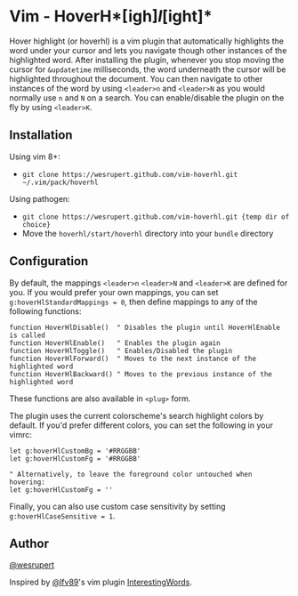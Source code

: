 # Vim - HoverH*[igh]*l*[ight]*

Hover highlight (or hoverhl) is a vim plugin that automatically highlights the word under your cursor and lets you navigate though other instances of the highlighted word. After installing the plugin, whenever you stop moving the cursor for `&updatetime` milliseconds, the word underneath the cursor will be highlighted throughout the document. You can then navigate to other instances of the word by using `<leader>n` and `<leader>N` as you would normally use `n` and `N` on a search. You can enable/disable the plugin on the fly by using `<leader>K`.

## Installation

Using vim 8+:

- `git clone https://wesrupert.github.com/vim-hoverhl.git ~/.vim/pack/hoverhl`

Using pathogen:

- `git clone https://wesrupert.github.com/vim-hoverhl.git {temp dir of choice}`
- Move the `hoverhl/start/hoverhl` directory into your `bundle` directory


## Configuration

By default, the mappings `<leader>n` `<leader>N` and `<leader>K` are defined for you. If you would prefer your own mappings, you can set `g:hoverHlStandardMappings = 0`, then define mappings to any of the following functions:

```vim
function HoverHlDisable()  " Disables the plugin until HoverHlEnable is called
function HoverHlEnable()   " Enables the plugin again
function HoverHlToggle()   " Enables/Disabled the plugin
function HoverHlForward()  " Moves to the next instance of the highlighted word
function HoverHlBackward() " Moves to the previous instance of the highlighted word
```

These functions are also available in `<plug>` form.

The plugin uses the current colorscheme's search highlight colors by default. If you'd prefer different colors, you can set the following in your vimrc:

```vim
let g:hoverHlCustomBg = '#RRGGBB'
let g:hoverHlCustomFg = '#RRGGBB'

" Alternatively, to leave the foreground color untouched when hovering:
let g:hoverHlCustomFg = ''
```

Finally, you can also use custom case sensitivity by setting `g:hoverHlCaseSensitive = 1`.

## Author

[@wesrupert](https://github.com/wesrupert)

Inspired by [@lfv89](http://twitter.com/lfv89)'s vim plugin [InterestingWords](https://github.com/lfv89/vim-interestingwords).

